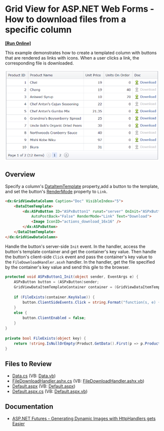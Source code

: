 # Grid View for ASP.NET Web Forms - How to download files from a specific column
<!-- run online -->
**[[Run Online]](https://codecentral.devexpress.com/e5175/)**
<!-- run online end -->

This example demonstrates how to create a templated column with buttons that are rendered as links with icons. When a user clicks a link, the corresponding file is downloaded.

![Download a file from a column](downloadFile.png)

## Overview

Specify a column's [DataItemTemplate](https://docs.devexpress.com/AspNet/DevExpress.Web.GridViewDataColumn.DataItemTemplate) property,add a button to the template, and set the button's [RenderMode](https://docs.devexpress.com/AspNet/DevExpress.Web.ASPxButton.RenderMode) property to `Link`.

```aspx
<dx:GridViewDataColumn Caption="Doc" VisibleIndex="5">
    <DataItemTemplate>
        <dx:ASPxButton ID="ASPxButton1" runat="server" OnInit="ASPxButton1_Init" 
            AutoPostBack="False" RenderMode="Link" Text="Download">
            <Image IconID="actions_download_16x16" />
        </dx:ASPxButton>
    </DataItemTemplate>
</dx:GridViewDataColumn>
```

Handle the button's server-side `Init` event. In the handler, access the button's template container and get the container's key value. Then handle the button's client-side `Click` event and pass the container's key value to the `FileDownloadHandler.asxh` handler. In the handler, get the file specified by the container's key value and send this gile to the browser.

```cs
protected void ASPxButton1_Init(object sender, EventArgs e) {
    ASPxButton button = (ASPxButton)sender;
    GridViewDataItemTemplateContainer container = (GridViewDataItemTemplateContainer)button.NamingContainer;

    if (FileExists(container.KeyValue)) {
        button.ClientSideEvents.Click = string.Format("function(s, e) {{ window.location = 'FileDownloadHandler.ashx?id={0}'; }}", container.KeyValue);
    }
    else {
        button.ClientEnabled = false;
    }
}

private bool FileExists(object key) {
    return !string.IsNullOrEmpty(Product.GetData().First(p => p.ProductID.Equals(key)).ImagePath);
}
```

## Files to Review

* [Data.cs](./CS/WebSite/App_Code/Data.cs) (VB: [Data.vb](./VB/WebSite/App_Code/Data.vb))
* [FileDownloadHandler.ashx.cs](./CS/WebSite/App_Code/FileDownloadHandler.ashx.cs) (VB: [FileDownloadHandler.ashx.vb](./VB/WebSite/App_Code/FileDownloadHandler.ashx.vb))
* [Default.aspx](./CS/WebSite/Default.aspx) (VB: [Default.aspx](./VB/WebSite/Default.aspx))
* [Default.aspx.cs](./CS/WebSite/Default.aspx.cs) (VB: [Default.aspx.vb](./VB/WebSite/Default.aspx.vb))

## Documentation

* [ASP.NET Futures - Generating Dynamic Images with HttpHandlers gets Easier](https://www.hanselman.com/blog/aspnet-futures-generating-dynamic-images-with-httphandlers-gets-easier)
